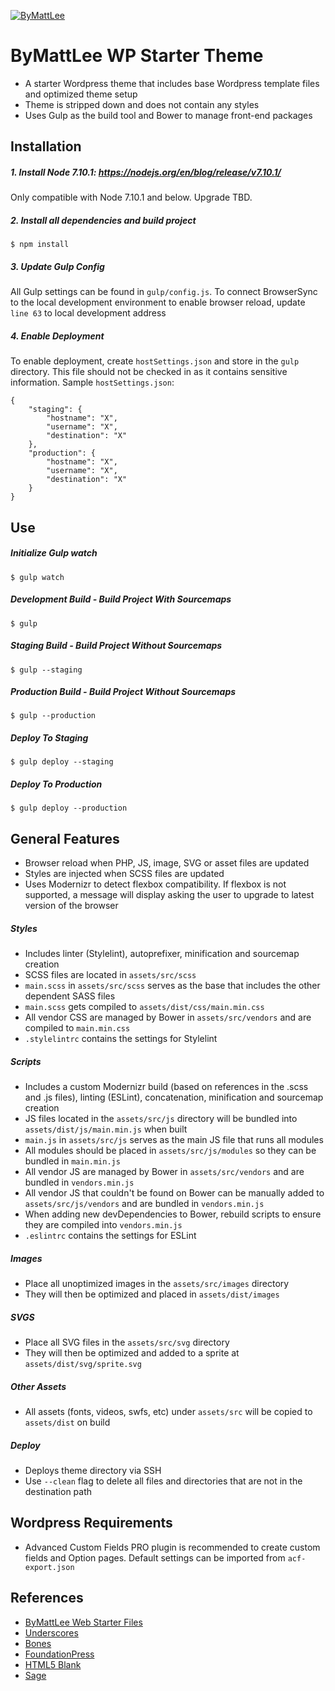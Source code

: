 [![ByMattLee](http://hosted.bymattlee.com/github/bymattlee-logo.png)](http://bymattlee.com)

# ByMattLee WP Starter Theme
* A starter Wordpress theme that includes base Wordpress template files and optimized theme setup
* Theme is stripped down and does not contain any styles
* Uses Gulp as the build tool and Bower to manage front-end packages

## Installation
##### 1. Install Node 7.10.1: <https://nodejs.org/en/blog/release/v7.10.1/>
Only compatible with Node 7.10.1 and below. Upgrade TBD.
##### 2. Install all dependencies and build project
```
$ npm install
```
##### 3. Update Gulp Config
All Gulp settings can be found in `gulp/config.js`. To connect BrowserSync to the local development environment to enable browser reload, update `line 63` to local development address
##### 4. Enable Deployment
To enable deployment, create `hostSettings.json` and store in the `gulp` directory. This file should not be checked in as it contains sensitive information. Sample `hostSettings.json`:
```
{
	"staging": {
		"hostname": "X",
		"username": "X",
		"destination": "X"
	},
	"production": {
		"hostname": "X",
		"username": "X",
		"destination": "X"
	}
}
```

## Use
##### Initialize Gulp watch
```
$ gulp watch
```
##### Development Build - Build Project With Sourcemaps
```
$ gulp
```
##### Staging Build - Build Project Without Sourcemaps
```
$ gulp --staging
```
##### Production Build - Build Project Without Sourcemaps
```
$ gulp --production
```
##### Deploy To Staging
```
$ gulp deploy --staging
```
##### Deploy To Production
```
$ gulp deploy --production
```

## General Features
* Browser reload when PHP, JS, image, SVG or asset files are updated
* Styles are injected when SCSS files are updated
* Uses Modernizr to detect flexbox compatibility.  If flexbox is not supported, a message will display asking the user to upgrade to latest version of the browser

##### Styles
* Includes linter (Stylelint), autoprefixer, minification and sourcemap creation
* SCSS files are located in `assets/src/scss`
* `main.scss` in `assets/src/scss` serves as the base that includes the other dependent SASS files
* `main.scss` gets compiled to `assets/dist/css/main.min.css`
* All vendor CSS are managed by Bower in `assets/src/vendors` and are compiled to `main.min.css`
* `.stylelintrc` contains the settings for Stylelint

##### Scripts
* Includes a custom Modernizr build (based on references in the .scss and .js files), linting (ESLint), concatenation, minification and sourcemap creation
* JS files located in the `assets/src/js` directory will be bundled into `assets/dist/js/main.min.js` when built
* `main.js` in `assets/src/js` serves as the main JS file that runs all modules
* All modules should be placed in `assets/src/js/modules` so they can be bundled in `main.min.js`
* All vendor JS are managed by Bower in `assets/src/vendors` and are bundled in `vendors.min.js`
* All vendor JS that couldn't be found on Bower can be manually added to `assets/src/js/vendors` and are bundled in `vendors.min.js`
* When adding new devDependencies to Bower, rebuild scripts to ensure they are compiled into `vendors.min.js`
* `.eslintrc` contains the settings for ESLint

##### Images
* Place all unoptimized images in the `assets/src/images` directory
* They will then be optimized and placed in `assets/dist/images`

##### SVGS
* Place all SVG files in the `assets/src/svg` directory
* They will then be optimized and added to a sprite at `assets/dist/svg/sprite.svg`

##### Other Assets
* All assets (fonts, videos, swfs, etc) under `assets/src` will be copied to `assets/dist` on build

##### Deploy
* Deploys theme directory via SSH
* Use `--clean` flag to delete all files and directories that are not in the destination path

## Wordpress Requirements
* Advanced Custom Fields PRO plugin is recommended to create custom fields and Option pages. Default settings can be imported from `acf-export.json`

## References
* [ByMattLee Web Starter Files](https://github.com/bymattlee/bymattlee-web-starter-files)
* [Underscores](https://github.com/Automattic/_s)
* [Bones](https://github.com/eddiemachado/bones)
* [FoundationPress](https://github.com/olefredrik/FoundationPress)
* [HTML5 Blank](https://github.com/toddmotto/html5blank)
* [Sage](https://github.com/roots/sage)